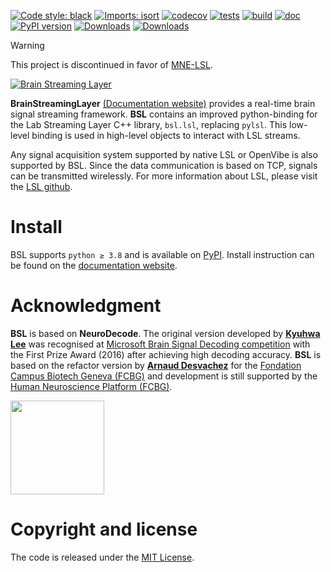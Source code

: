 [![Code style: black](https://img.shields.io/badge/code%20style-black-000000.svg)](https://github.com/psf/black)
[![Imports: isort](https://img.shields.io/badge/%20imports-isort-%231674b1?style=flat&labelColor=ef8336)](https://pycqa.github.io/isort/)
[![codecov](https://codecov.io/gh/fcbg-hnp-meeg/bsl/branch/main/graph/badge.svg?token=NTKBYPGFDZ)](https://codecov.io/gh/fcbg-hnp-meeg/bsl)
[![tests](https://github.com/fcbg-hnp-meeg/bsl/actions/workflows/pytest.yml/badge.svg?branch=maint/0.6)](https://github.com/fcbg-hnp-meeg/bsl/actions/workflows/pytest.yml)
[![build](https://github.com/fcbg-hnp-meeg/bsl/actions/workflows/build.yml/badge.svg?branch=maint/0.6)](https://github.com/fcbg-hnp-meeg/bsl/actions/workflows/build.yml)
[![doc](https://github.com/fcbg-hnp-meeg/bsl/actions/workflows/doc.yml/badge.svg?branch=maint/0.6)](https://github.com/fcbg-hnp-meeg/bsl/actions/workflows/doc.yml)
[![PyPI version](https://badge.fury.io/py/bsl.svg)](https://badge.fury.io/py/bsl)
[![Downloads](https://static.pepy.tech/personalized-badge/bsl?period=total&units=international_system&left_color=grey&right_color=blue&left_text=pypi%20downloads)](https://pepy.tech/project/bsl)
[![Downloads](https://static.pepy.tech/personalized-badge/bsl?period=month&units=international_system&left_color=grey&right_color=blue&left_text=pypi%20downloads/month)](https://pepy.tech/project/bsl)

> [!WARNING]
> This project is discontinued in favor of [MNE-LSL](https://github.com/mne-tools/mne-lsl).

[![Brain Streaming Layer](https://raw.githubusercontent.com/fcbg-hnp-meeg/bsl/maint/0.6/doc/_static/icon-with-name/icon-with-name.svg)](https://fcbg-hnp-meeg.github.io/bsl)

**BrainStreamingLayer** [(Documentation website)](https://fcbg-hnp-meeg.github.io/bsl)
provides a real-time brain signal streaming framework.
**BSL** contains an improved python-binding for the Lab Streaming Layer C++ library,
`bsl.lsl`, replacing `pylsl`. This low-level binding is used in high-level objects to
interact with LSL streams.

Any signal acquisition system supported by native LSL or OpenVibe is also
supported by BSL. Since the data communication is based on TCP, signals can be
transmitted wirelessly. For more information about LSL, please visit the
[LSL github](https://github.com/sccn/labstreaminglayer).

# Install

BSL supports `python ≥ 3.8` and is available on [PyPI](https://pypi.org/project/bsl/).
Install instruction can be found on the
[documentation website](https://fcbg-hnp-meeg.github.io/bsl/dev/install.html).

# Acknowledgment

**BSL** is based on **NeuroDecode**. The original version developed by
[**Kyuhwa Lee**](https://github.com/dbdq) was recognised at
[Microsoft Brain Signal Decoding competition](https://github.com/dbdq/microsoft_decoding)
with the First Prize Award (2016) after achieving high decoding accuracy.
**BSL** is based on the refactor version by
[**Arnaud Desvachez**](https://github.com/dnastars) for the
[Fondation Campus Biotech Geneva (FCBG)](https://github.com/fcbg-hnp-meeg) and
development is still supported by the
[Human Neuroscience Platform (FCBG)](https://hnp.fcbg.ch/).

<img src="https://raw.githubusercontent.com/fcbg-hnp-meeg/bsl/maint/0.6/doc/_static/partners/fcbg-hnp-meeg.png" width=150>

# Copyright and license

The code is released under the [MIT License](https://opensource.org/licenses/MIT).
